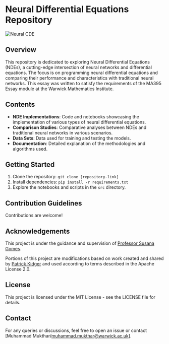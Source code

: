 # Neural Differential Equations Repository

![Neural CDE](img/ncde_diamgram.png)


## Overview
This repository is dedicated to exploring Neural Differential Equations (NDEs), a cutting-edge intersection of neural networks and differential equations. The focus is on programming neural differential equations and comparing their performance and characteristics with traditional neural networks. This essay was written to satisfy the requirements of the MA395 Essay module at the Warwick Mathematics Institute.

## Contents
- **NDE Implementations**: Code and notebooks showcasing the implementation of various types of neural differential equations.
- **Comparison Studies**: Comparative analyses between NDEs and traditional neural networks in various scenarios.
- **Data Sets**: Data used for training and testing the models.
- **Documentation**: Detailed explanation of the methodologies and algorithms used.

## Getting Started
1. Clone the repository: `git clone [repository-link]`
2. Install dependencies: `pip install -r requirements.txt`
3. Explore the notebooks and scripts in the `src` directory.

## Contribution Guidelines
Contributions are welcome!

## Acknowledgements
This project is under the guidance and supervision of [Professor Susana Gomes](https://warwick.ac.uk/fac/sci/maths/people/staff/gomes/). 

Portions of this project are modifications based on work created and shared by [Patrick Kidger](https://github.com/patrick-kidger/torchcde.git) and used according to terms described in the Apache License 2.0.


## License
This project is licensed under the MIT License - see the LICENSE file for details.

## Contact
For any queries or discussions, feel free to open an issue or contact [Muhammad Mukthar/muhammad.mukthar@warwick.ac.uk].
